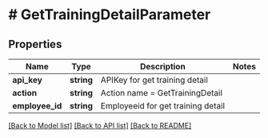 # # GetTrainingDetailParameter

## Properties

Name | Type | Description | Notes
------------ | ------------- | ------------- | -------------
**api_key** | **string** | APIKey for get training detail |
**action** | **string** | Action name &#x3D; GetTrainingDetail |
**employee_id** | **string** | Employeeid for get training detail |

[[Back to Model list]](../../README.md#models) [[Back to API list]](../../README.md#endpoints) [[Back to README]](../../README.md)
